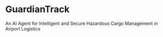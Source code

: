 # GuardianTrack
An AI Agent for Intelligent and Secure Hazardous Cargo Management in Airport Logistics
